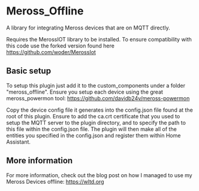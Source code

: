 # Meross_Offline
A library for integrating Meross devices that are on MQTT directly.

Requires the MerossIOT library to be installed. To ensure compatibility with this code use the forked version found here https://github.com/woder/MerossIot


## Basic setup
To setup this plugin just add it to the custom_components under a folder "meross_offline". Ensure you setup each device using the great meross_powermon tool: https://github.com/davidb24v/meross-powermon

Copy the device config file it generates into the config.json file found at the root of this plugin. Ensure to add the ca.crt certificate that you used to setup the MQTT server to the plugin directory, and to specify
the path to this file within the config.json file. The plugin will then make all of the entities you specified in the config.json and register them within Home Assistant. 

## More information
For more information, check out the blog post on how I managed to use my Meross Devices offline: https://wltd.org
